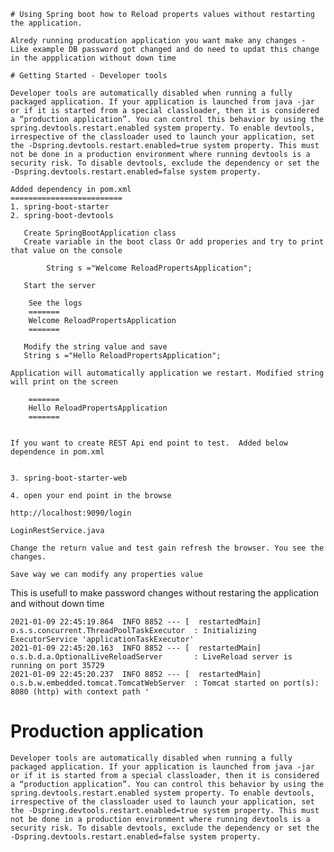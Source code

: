 	# Using Spring boot how to Reload properts values without restarting the application.

	Alredy running producation application you want make any changes - Like example DB password got changed and do need to updat this change in the appplication without down time 

	# Getting Started - Developer tools
	
	Developer tools are automatically disabled when running a fully packaged application. If your application is launched from java -jar or if it is started from a special classloader, then it is considered a “production application”. You can control this behavior by using the spring.devtools.restart.enabled system property. To enable devtools, irrespective of the classloader used to launch your application, set the -Dspring.devtools.restart.enabled=true system property. This must not be done in a production environment where running devtools is a security risk. To disable devtools, exclude the dependency or set the -Dspring.devtools.restart.enabled=false system property.
	
	Added dependency in pom.xml 
	=========================
	1. spring-boot-starter
	2. spring-boot-devtools
	   
	   Create SpringBootApplication class
	   Create variable in the boot class Or add properies and try to print that value on the console
	   
	   		String s ="Welcome ReloadPropertsApplication";
	   		
	   Start the server 
	   
	   	See the logs 
	   	=======
		Welcome ReloadPropertsApplication
		=======
	   
	   Modify the string value and save 
	   String s ="Hello ReloadPropertsApplication";
	
	Application will automatically application we restart. Modified string will print on the screen 
	
		=======
		Hello ReloadPropertsApplication
		=======
	
	
	If you want to create REST Api end point to test.  Added below dependence in pom.xml 
	  
	
	3. spring-boot-starter-web
	
	4. open your end point in the browse 
	
	http://localhost:9090/login
	
	LoginRestService.java 
	
	Change the return value and test gain refresh the browser. You see the changes.
	
	Save way we can modify any properties value 
	
This is usefull to make password changes without restaring  the application and without down time  
	
	2021-01-09 22:45:19.864  INFO 8852 --- [  restartedMain] o.s.s.concurrent.ThreadPoolTaskExecutor  : Initializing ExecutorService 'applicationTaskExecutor'
	2021-01-09 22:45:20.163  INFO 8852 --- [  restartedMain] o.s.b.d.a.OptionalLiveReloadServer       : LiveReload server is running on port 35729
	2021-01-09 22:45:20.237  INFO 8852 --- [  restartedMain] o.s.b.w.embedded.tomcat.TomcatWebServer  : Tomcat started on port(s): 8080 (http) with context path '

Production application
====================


	Developer tools are automatically disabled when running a fully packaged application. If your application is launched from java -jar or if it is started from a special classloader, then it is considered a “production application”. You can control this behavior by using the spring.devtools.restart.enabled system property. To enable devtools, irrespective of the classloader used to launch your application, set the -Dspring.devtools.restart.enabled=true system property. This must not be done in a production environment where running devtools is a security risk. To disable devtools, exclude the dependency or set the -Dspring.devtools.restart.enabled=false system property.

		
